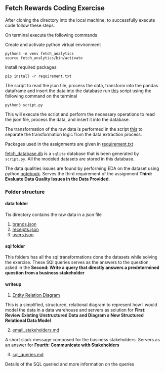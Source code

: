 ## Fetch Rewards Coding Exercise 

After cloning the directory into the local machine, to successfully execute code follow these steps.

On terminal execute the following commands

Create and activate python virtual environment 

```
python3 -m venv fetch_analytics
source fetch_analytics/bin/activate
```

Install required packages

```
pip install -r requirement.txt
```


The script to read the json file, process the data, transform into the pandas dataframe and insert the data into the database run [this](script.py) script using the following command on the terminal 

```
python3 script.py
```

This will execute the script and perform the necessary operations to read the json file, process the data, and insert it into the database. 

The transformation of the raw data is performed in the script [this](transformations.py) to separate the transformation logic from the data extraction process.

Packages used in the assignments are given in [requirement.txt](requirement.txt)

[fetch_database.db](fetch_database.db) is a `sqlite` database that is been generated by `script.py`. All the modeled datasets are stored in this database.

The data qualities issues are found by performing EDA on the dataset using python [notebook](eda.ipynb). Serves the third requirement of the assignment **Third: Evaluate Data Quality Issues in the Data Provided**. 

### Folder structure 

#### data folder

Tis directory contains the raw data in a json file 
1. [brands.json](data/brands.json)
2. [receipts.json](data/receipts.json)
3. [users.json](data/users.json)
 

#### sql folder

This folders has all the sql transformations done the datasets while solving the exercise. These SQl queries serves as the answers to the question asked in the **Second: Write a query that directly answers a predetermined question from a business stakeholder**

#### writeup 

1. [Entity Relation Diagram](writeup/ERD.png)

This is a simplified, structured, relational diagram to represent how I would model the data in a data warehouse and servers as solution for **First: Review Existing Unstructured Data and Diagram a New Structured Relational Data Model**

2. [email_stakeholders.md](writeup/email_stakeholders.md)

A short slack message composed for the business stakeholders. Servers as an answer for **Fourth: Communicate with Stakeholders**

3. [sql_queries.md](writeup/sql_queries.md)

Details of the SQL queried and more information on the queries 
